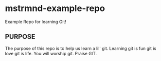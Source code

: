 # mstrmnd-example-repo
Example Repo for learning Git!

## PURPOSE

The purpose of this repo is to help us learn a lil' git.
Learning git is fun git is love git is life.
You will worship git.
Praise GIT.
